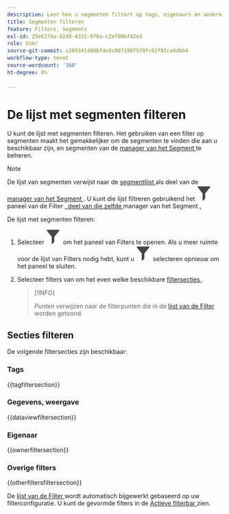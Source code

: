 ```yaml
---
description: Leer hoe u segmenten filtert op tags, eigenaars en andere filters.
title: Segmenten filteren
feature: Filters, Segments
exl-id: 25e617da-8249-4332-970a-c2ef00bf42e3
role: User
source-git-commit: c209341400bf4e0c00719075f0fc82f81ca9dbb4
workflow-type: tm+mt
source-wordcount: '168'
ht-degree: 0%

---
```


# De lijst met segmenten filteren

U kunt de lijst met segmenten filteren. Het gebruiken van een filter op segmenten maakt het gemakkelijker om de segmenten te vinden die aan u beschikbaar zijn, en segmenten van de [ manager van het Segment ](seg-manage.md) te beheren.

>[!NOTE]
>
>De lijst van segmenten verwijst naar de [ segmentlijst ](seg-manage.md#filters-list) als deel van de [ manager van het Segment ](seg-manage.md). U kunt die lijst filtreren gebruikend het ![ ](/help/assets/icons/Filter.svg) paneel van de Filter [, deel van die zelfde ](seg-manage.md#filter-panel) manager van het Segment [.](seg-manage.md)
>


De lijst met segmenten filteren:

1. Selecteer ![ Filter ](/help/assets/icons/Filter.svg) om het paneel van Filters te openen. Als u meer ruimte voor de lijst van Filters nodig hebt, kunt u ![ Filter ](/help/assets/icons/Filter.svg) selecteren opnieuw om het paneel te sluiten.
1. Selecteer filters van om het even welke beschikbare [ filtersecties ](#filter-sections).

   >[!INFO]
   >
   >*Punten* verwijzen naar de filterpunten die in de [ lijst van de Filter ](seg-manage.md#segment-list) worden getoond.
   > 

## Secties filteren

De volgende filtersecties zijn beschikbaar:

### Tags

{{tagfiltersection}}

### Gegevens, weergave

{{dataviewfiltersection}}

### Eigenaar

{{ownerfiltersection}}


### Overige filters

{{otherfiltersfiltersection}}


De [ lijst van de Filter ](seg-manage.md#segment-list) wordt automatisch bijgewerkt gebaseerd op uw filterconfiguratie. U kunt de gevormde filters in de [ Actieve filterbar ](seg-manage.md#active-filter-bar) zien.
